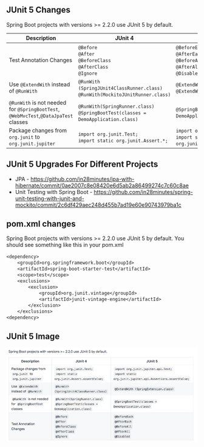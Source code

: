 ## JUnit 5 Changes

Spring Boot projects with versions >= 2.2.0 use JUnit 5 by default.

|Description|JUnit 4| JUnit 5|
|--|--|--|
|Test Annotation Changes|`@Before`<BR/>`@After`<BR/>`@BeforeClass`<BR/>`@AfterClass`<BR/>`@Ignore`|`@BeforeEach`<BR/>`@AfterEach`<BR/>`@BeforeAll`<BR/>`@AfterAll`<BR/>`@Disabled`|
|Use `@ExtendWith` instead of `@RunWith`|`@RunWith (SpringJUnit4ClassRunner.class)`<BR/>`@RunWith(MockitoJUnitRunner.class)`|`@ExtendWith (SpringExtension.class)` <BR/>`@ExtendWith(MockitoExtension.class)`|
|`@RunWith` is not needed for `@SpringBootTest`, `@WebMvcTest`,`@DataJpaTest` classes|`@RunWith(SpringRunner.class)`<BR/>`@SpringBootTest(classes = DemoApplication.class)`|`@SpringBootTest(classes = DemoApplication.class)`|
|Package changes from `org.junit` to `org.junit.jupiter` |`import org.junit.Test;` <BR/> `import static org.junit.Assert.*;`|`import org.junit.jupiter.api.Test;` <BR/>`import static org.junit.jupiter.api.Assertions.*;`|

## JUnit 5 Upgrades For Different Projects

- JPA - https://github.com/in28minutes/jpa-with-hibernate/commit/0ae2007c8e08420e6d5ab2a86499274c7c60c8ae
- Unit Testing with Spring Boot - https://github.com/in28minutes/spring-unit-testing-with-junit-and-mockito/commit/2c6df429aec248d455b7ad19e60e90743979ba1c

## pom.xml changes

Spring Boot projects with versions >= 2.2.0 use JUnit 5 by default. You should see something like this in your pom.xml

```
<dependency>
	<groupId>org.springframework.boot</groupId>
	<artifactId>spring-boot-starter-test</artifactId>
	<scope>test</scope>
	<exclusions>
		<exclusion>
			<groupId>org.junit.vintage</groupId>
			<artifactId>junit-vintage-engine</artifactId>
		</exclusion>
	</exclusions>
<dependency>
```

## JUnit 5 Image

![](images/junit5-changes.png)
